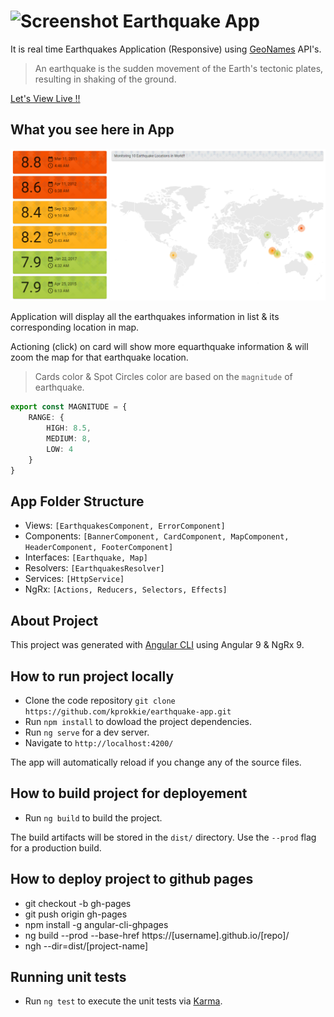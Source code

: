 #  ![Screenshot](./src/favicon.ico) Earthquake App

It is real time Earthquakes Application (Responsive) using [GeoNames](https://www.geonames.org/) API's.

> An earthquake is the sudden movement of the Earth's tectonic plates, resulting in shaking of the ground.

[Let's View Live !!](https://kprokkie.github.io/earthquake-app/)

## What you see here in App

![Screenshot](./src/assets/images/app-info.png)

Application will display all the earthquakes information in list & its corresponding location in map.

Actioning (click) on card will show more equarthquake information & will zoom the map for that earthquake location.

> Cards color & Spot Circles color are based on the `magnitude` of earthquake.

```ts
export const MAGNITUDE = {
    RANGE: {
        HIGH: 8.5,
        MEDIUM: 8,
        LOW: 4
    }
}
```

## App Folder Structure

- Views: `[EarthquakesComponent, ErrorComponent]`
- Components: `[BannerComponent, CardComponent, MapComponent, HeaderComponent, FooterComponent]`
- Interfaces: `[Earthquake, Map]`
- Resolvers: `[EarthquakesResolver]`
- Services: `[HttpService]`
- NgRx: `[Actions, Reducers, Selectors, Effects]`

## About Project

This project was generated with [Angular CLI](https://github.com/angular/angular-cli) using Angular 9 & NgRx 9.

## How to run project locally

* Clone the code repository `git clone https://github.com/kprokkie/earthquake-app.git`
* Run `npm install` to dowload the project dependencies.
* Run `ng serve` for a dev server.
* Navigate to `http://localhost:4200/`

The app will automatically reload if you change any of the source files.

## How to build project for deployement

* Run `ng build` to build the project. 

The build artifacts will be stored in the `dist/` directory. Use the `--prod` flag for a production build.

## How to deploy project to github pages

* git checkout -b gh-pages
* git push origin gh-pages
* npm install -g angular-cli-ghpages
* ng build --prod --base-href https://[username].github.io/[repo]/
* ngh --dir=dist/[project-name]

## Running unit tests

* Run `ng test` to execute the unit tests via [Karma](https://karma-runner.github.io).
